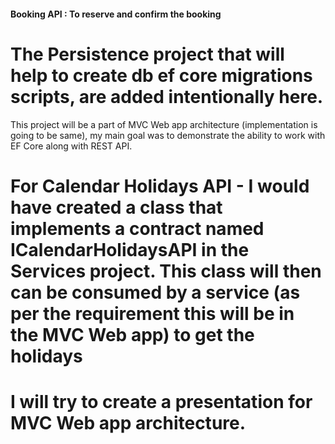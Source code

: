 #### Booking API : To reserve and confirm the booking 

# The Persistence project that will help to create db ef core migrations scripts, are added intentionally here. 
This project will be a part of MVC Web app architecture (implementation is going to be same), my main goal was to demonstrate the ability to work with EF Core along with REST API.
# For Calendar Holidays API - I would have created a class that implements a contract named ICalendarHolidaysAPI in the Services project. This class will then can be consumed by a service (as per the requirement this will be in the MVC Web app) to get the holidays

# I will try to create a presentation for MVC Web app architecture.
